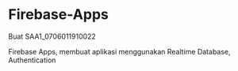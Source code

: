 # Firebase-Apps
Buat SAA1_0706011910022

Firebase Apps, membuat aplikasi menggunakan Realtime Database, Authentication
